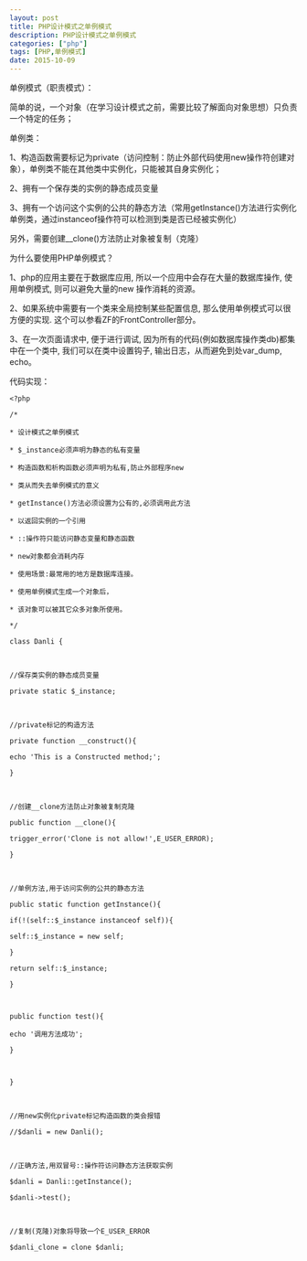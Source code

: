 ```yaml
---
layout: post
title: PHP设计模式之单例模式
description: PHP设计模式之单例模式
categories: ["php"]
tags: [PHP,单例模式]
date: 2015-10-09
---
```


单例模式（职责模式）：

简单的说，一个对象（在学习设计模式之前，需要比较了解面向对象思想）只负责一个特定的任务；
<!-- more -->
单例类：

1、构造函数需要标记为private（访问控制：防止外部代码使用new操作符创建对象），单例类不能在其他类中实例化，只能被其自身实例化；

2、拥有一个保存类的实例的静态成员变量

3、拥有一个访问这个实例的公共的静态方法（常用getInstance()方法进行实例化单例类，通过instanceof操作符可以检测到类是否已经被实例化）

另外，需要创建__clone()方法防止对象被复制（克隆）

为什么要使用PHP单例模式？

1、php的应用主要在于数据库应用, 所以一个应用中会存在大量的数据库操作, 使用单例模式, 则可以避免大量的new 操作消耗的资源。

2、如果系统中需要有一个类来全局控制某些配置信息, 那么使用单例模式可以很方便的实现. 这个可以参看ZF的FrontController部分。

3、在一次页面请求中, 便于进行调试, 因为所有的代码(例如数据库操作类db)都集中在一个类中, 我们可以在类中设置钩子, 输出日志，从而避免到处var_dump, echo。

代码实现：

    <?php

    /*

    * 设计模式之单例模式

    * $_instance必须声明为静态的私有变量

    * 构造函数和析构函数必须声明为私有,防止外部程序new

    * 类从而失去单例模式的意义

    * getInstance()方法必须设置为公有的,必须调用此方法

    * 以返回实例的一个引用

    * ::操作符只能访问静态变量和静态函数

    * new对象都会消耗内存

    * 使用场景:最常用的地方是数据库连接。 

    * 使用单例模式生成一个对象后，

    * 该对象可以被其它众多对象所使用。 

    */

    class Danli {

     

    //保存类实例的静态成员变量

    private static $_instance;

     

    //private标记的构造方法

    private function __construct(){

    echo 'This is a Constructed method;';

    }

     

    //创建__clone方法防止对象被复制克隆

    public function __clone(){

    trigger_error('Clone is not allow!',E_USER_ERROR);

    }

     

    //单例方法,用于访问实例的公共的静态方法

    public static function getInstance(){

    if(!(self::$_instance instanceof self)){

    self::$_instance = new self;

    }

    return self::$_instance;

    }

     

    public function test(){

    echo '调用方法成功';

    }

     

    }

     

    //用new实例化private标记构造函数的类会报错

    //$danli = new Danli();

     

    //正确方法,用双冒号::操作符访问静态方法获取实例

    $danli = Danli::getInstance();

    $danli->test();

     

    //复制(克隆)对象将导致一个E_USER_ERROR

    $danli_clone = clone $danli; 